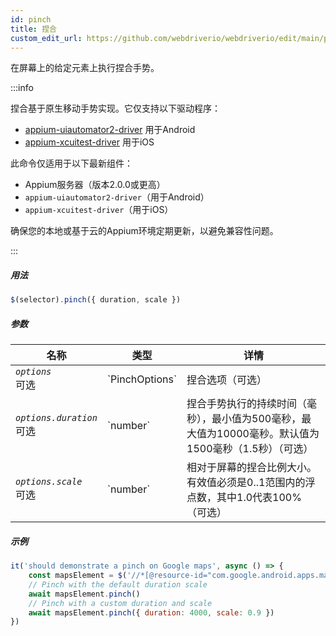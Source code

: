 ```yaml
---
id: pinch
title: 捏合
custom_edit_url: https://github.com/webdriverio/webdriverio/edit/main/packages/webdriverio/src/commands/mobile/pinch.ts
---
```


在屏幕上的给定元素上执行捏合手势。

:::info

捏合基于原生移动手势实现。它仅支持以下驱动程序：
- [appium-uiautomator2-driver](https://github.com/appium/appium-uiautomator2-driver/blob/master/docs/android-mobile-gestures.md#mobile-pinchclosegesture) 用于Android
- [appium-xcuitest-driver](https://appium.github.io/appium-xcuitest-driver/latest/reference/execute-methods/#mobile-pinch) 用于iOS

此命令仅适用于以下最新组件：
 - Appium服务器（版本2.0.0或更高）
 - `appium-uiautomator2-driver`（用于Android）
 - `appium-xcuitest-driver`（用于iOS）

确保您的本地或基于云的Appium环境定期更新，以避免兼容性问题。

:::

##### 用法

```js
$(selector).pinch({ duration, scale })
```

##### 参数

<table>
  <thead>
    <tr>
      <th>名称</th><th>类型</th><th>详情</th>
    </tr>
  </thead>
  <tbody>
    <tr>
      <td><code><var>options</var></code><br /><span className="label labelWarning">可选</span></td>
      <td>`PinchOptions`</td>
      <td>捏合选项（可选）</td>
    </tr>
    <tr>
      <td><code><var>options.duration</var></code><br /><span className="label labelWarning">可选</span></td>
      <td>`number`</td>
      <td>捏合手势执行的持续时间（毫秒），最小值为500毫秒，最大值为10000毫秒。默认值为1500毫秒（1.5秒）（可选）</td>
    </tr>
    <tr>
      <td><code><var>options.scale</var></code><br /><span className="label labelWarning">可选</span></td>
      <td>`number`</td>
      <td>相对于屏幕的捏合比例大小。有效值必须是0..1范围内的浮点数，其中1.0代表100%（可选）</td>
    </tr>
  </tbody>
</table>

##### 示例

```js title="pinch.js"
it('should demonstrate a pinch on Google maps', async () => {
    const mapsElement = $('//*[@resource-id="com.google.android.apps.maps:id/map_frame"]')
    // Pinch with the default duration scale
    await mapsElement.pinch()
    // Pinch with a custom duration and scale
    await mapsElement.pinch({ duration: 4000, scale: 0.9 })
})
```